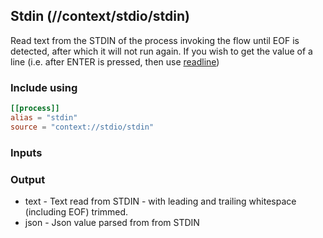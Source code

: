 ## Stdin (//context/stdio/stdin)
Read text from the STDIN of the process invoking the flow until EOF is detected, after which it will not run
again. If you wish to get the value of a line (i.e. after ENTER is pressed, then use [readline](readline.md))

### Include using
```toml
[[process]]
alias = "stdin"
source = "context://stdio/stdin"
```

### Inputs

### Output
* text - Text read from STDIN - with leading and trailing whitespace (including EOF) trimmed.
* json - Json value parsed from from STDIN